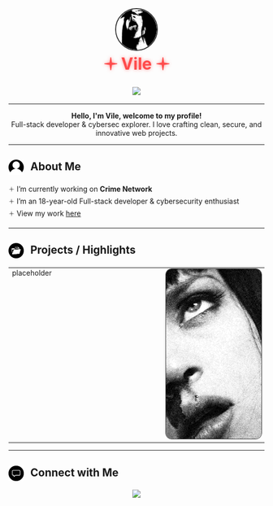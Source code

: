 <p align="center">
  <img src="assets/images/circlepfp.png" width="80" height="80" style="border-radius:50%; border:2px solid #333; filter:grayscale(100%);">
  <br>
  <span style="color:#ff4b4b; text-shadow:0 0 6px rgba(255,75,75,0.6); font-weight:bold; font-size:2rem;">🟈 Vile 🟈</span>
</p>
<p align="center">
<img src="https://komarev.com/ghpvc/?username=misspoken69&color=000000">
</p>

---

<p align="center">
  <strong>Hello, I'm Vile, welcome to my profile!</strong><br>
 Full-stack developer & cybersec explorer. I love crafting clean, secure, and innovative web projects.
</p>

---

## <img src="assets/images/profileicon.png" width="30" height="30" style="vertical-align:middle; margin-right:8px;"> About Me

🟈 I’m currently working on **Crime Network**  
🟈 I’m an 18-year-old Full-stack developer & cybersecurity enthusiast <br>
🟈 View my work [here](https://sshvile.github.io/SSHVile/)

---

## <img src="assets/images/fileicon.png" width="30" height="30" style="vertical-align:middle; margin-right:8px;"> Projects / Highlights

<table>
<tr>
<td valign="top" width="60%">
placeholder
</td>
<td valign="top" width="40%" align="right">
<img src="assets/images/side1.jpg" width="250" style="border-radius:12px; border:1px solid #333;">
</td>
</tr>
</table>



---

## <img src="assets/images/chaticon.png" width="30" height="30" style="vertical-align:middle; margin-right:8px;"> Connect with Me
<p align="center">
<a href="https://discord.com/users/856752154077298699"><img src="https://lanyard.cnrad.dev/api/856752154077298699?bg=000000&idleMessage=In%20you&theme=dark&hideTag=true" /></a>
</p>
